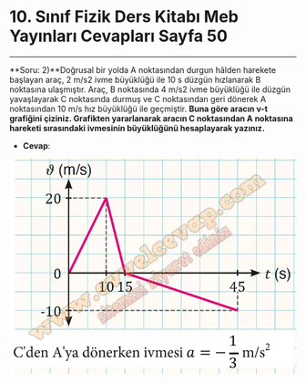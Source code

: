 # 10. Sınıf Fizik Ders Kitabı Meb Yayınları Cevapları Sayfa 50

---

**Soru: 2)**Doğrusal bir yolda A noktasından durgun hâlden harekete başlayan araç, 2 m/s2 ivme büyüklüğü ile 10 s düzgün hızlanarak B noktasına ulaşmıştır. Araç, B noktasında 4 m/s2 ivme büyüklüğü ile düzgün yavaşlayarak C noktasında durmuş ve C noktasından geri dönerek A noktasından 10 m/s hız büyüklüğü ile geçmiştir. **Buna göre aracın ν-t grafiğini çiziniz. Grafikten yararlanarak aracın C noktasından A noktasına hareketi sırasındaki ivmesinin büyüklüğünü hesaplayarak yazınız.**

-   **Cevap**:

![Image 1](./image_1.webp)